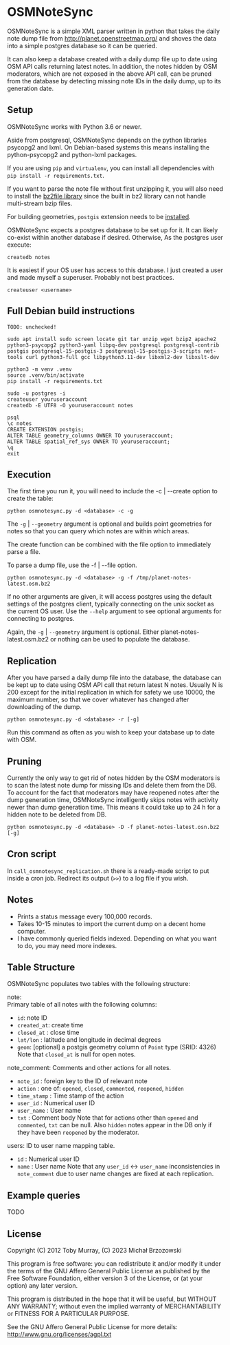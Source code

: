 OSMNoteSync
=========

OSMNoteSync is a simple XML parser written in python that takes the daily note dump file from http://planet.openstreetmap.org/ and shoves the data into a simple postgres database so it can be queried.

It can also keep a database created with a daily dump file up to date using OSM API calls returning latest notes.
In addition, the notes hidden by OSM moderators, which are not exposed in the above API call, can be pruned from the database by detecting missing note IDs in the daily dump, up to its generation date.

Setup
------------

OSMNoteSync works with Python 3.6 or newer.

Aside from postgresql, OSMNoteSync depends on the python libraries psycopg2 and lxml.
On Debian-based systems this means installing the python-psycopg2 and python-lxml packages.

If you are using `pip` and `virtualenv`, you can install all dependencies with `pip install -r requirements.txt`.

If you want to parse the note file without first unzipping it, you will also need to install the [bz2file library](http://pypi.python.org/pypi/bz2file) since the built in bz2 library can not handle multi-stream bzip files.

For building geometries, ```postgis``` extension needs to be [installed](http://postgis.net/install).

OSMNoteSync expects a postgres database to be set up for it. It can likely co-exist within another database if desired. Otherwise, As the postgres user execute:

    createdb notes

It is easiest if your OS user has access to this database. I just created a user and made myself a superuser. Probably not best practices.

    createuser <username>


Full Debian build instructions
------------------------------

    TODO: unchecked!

    sudo apt install sudo screen locate git tar unzip wget bzip2 apache2 python3-psycopg2 python3-yaml libpq-dev postgresql postgresql-contrib postgis postgresql-15-postgis-3 postgresql-15-postgis-3-scripts net-tools curl python3-full gcc libpython3.11-dev libxml2-dev libxslt-dev

    python3 -m venv .venv
    source .venv/bin/activate
    pip install -r requirements.txt

    sudo -u postgres -i
    createuser youruseraccount
    createdb -E UTF8 -O youruseraccount notes

    psql
    \c notes
    CREATE EXTENSION postgis;
    ALTER TABLE geometry_columns OWNER TO youruseraccount;
    ALTER TABLE spatial_ref_sys OWNER TO youruseraccount;
    \q
    exit


Execution
------------
The first time you run it, you will need to include the -c | --create option to create the table:

    python osmnotesync.py -d <database> -c -g

The `-g` | `--geometry` argument is optional and builds point geometries for notes so that you can query which notes are within which areas.

The create function can be combined with the file option to immediately parse a file.

To parse a dump file, use the -f | --file option.

    python osmnotesync.py -d <database> -g -f /tmp/planet-notes-latest.osm.bz2

If no other arguments are given, it will access postgres using the default settings of the postgres client, typically connecting on the unix socket as the current OS user. Use the ```--help``` argument to see optional arguments for connecting to postgres.

Again, the `-g` | `--geometry` argument is optional.  Either planet-notes-latest.osm.bz2 or nothing can be used to populate the database.

Replication
------------
After you have parsed a daily dump file into the database, the database can be kept up to date using OSM API call that return latest N notes. Usually N is 200 except for the initial replication in which for safety we use 10000, the maximum number, so that we cover whatever has changed after downloading of the dump.

    python osmnotesync.py -d <database> -r [-g]

Run this command as often as you wish to keep your database up to date with OSM.

Pruning
------------
Currently the only way to get rid of notes hidden by the OSM moderators is to scan the latest note dump for missing IDs and delete them from the DB. To account for the fact that moderators may have reopened notes after the dump generation time, OSMNoteSync intelligently skips notes with activity newer than dump generation time. This means it could take up to 24 h for a hidden note to be deleted from DB.

    python osmnotesync.py -d <database> -D -f planet-notes-latest.osn.bz2 [-g]

Cron script
------------
In `call_osmnotesync_replication.sh` there is a ready-made script to put inside a cron job. Redirect its output (`>>`) to a log file if you wish.


Notes
------------
- Prints a status message every 100,000 records.
- Takes 10-15 minutes to import the current dump on a decent home computer.
- I have commonly queried fields indexed. Depending on what you want to do, you may need more indexes.

Table Structure
------------
OSMNoteSync populates two tables with the following structure:

note:  
Primary table of all notes with the following columns:
- `id`: note ID
- `created_at`: create time
- `closed_at` : close time
- `lat/lon` : latitude and longitude in decimal degrees
- `geom`: [optional] a postgis geometry column of `Point` type (SRID: 4326)
Note that `closed_at` is null for open notes.


note\_comment:
Comments and other actions for all notes.
- `note_id` : foreign key to the ID of relevant note
- `action` : one of: `opened`, `closed`, `commented`, `reopened`, `hidden`
- `time_stamp` : Time stamp of the action
- `user_id` : Numerical user ID
- `user_name` : User name
- `txt` : Comment body
Note that for actions other than `opened` and `commented`, `txt` can be null.
Also `hidden` notes appear in the DB only if they have been `reopened` by the moderator.

users:
ID to user name mapping table.
- `id` : Numerical user ID
- `name` : User name
Note that any `user_id` <-> `user_name` inconsistencies in `note_comment` due to user name changes are fixed at each replication.

Example queries
------------
TODO

License
------------
Copyright (C) 2012  Toby Murray, (C) 2023 Michał Brzozowski

This program is free software: you can redistribute it and/or modify it under the terms of the GNU Affero General Public License as published by the Free Software Foundation, either version 3 of the License, or (at your option) any later version.

This program is distributed in the hope that it will be useful, but WITHOUT ANY WARRANTY; without even the implied warranty of MERCHANTABILITY or FITNESS FOR A PARTICULAR PURPOSE.  

See the GNU Affero General Public License for more details: http://www.gnu.org/licenses/agpl.txt
